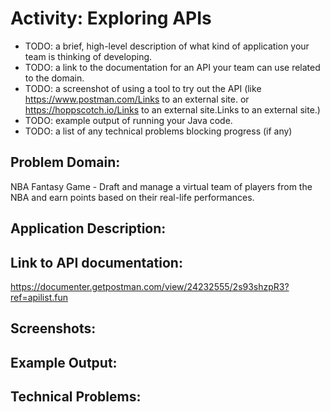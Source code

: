 # Activity: Exploring APIs
- TODO: a brief, high-level description of what kind of application your team is thinking of developing.
- TODO: a link to the documentation for an API your team can use related to the domain.
- TODO: a screenshot of using a tool to try out the API (like https://www.postman.com/Links to an external site. or https://hoppscotch.io/Links to an external site.Links to an external site.)
- TODO: example output of running your Java code.
- TODO: a list of any technical problems blocking progress (if any)


## Problem Domain: 
NBA Fantasy Game - Draft and manage a virtual team of players from the NBA and earn points based on their real-life performances.
## Application Description: 

## Link to API documentation: 

https://documenter.getpostman.com/view/24232555/2s93shzpR3?ref=apilist.fun

## Screenshots:

## Example Output:

## Technical Problems:
